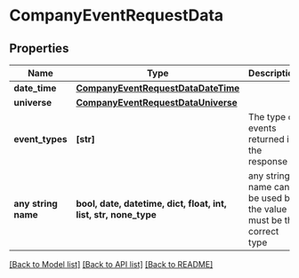 # CompanyEventRequestData


## Properties
Name | Type | Description | Notes
------------ | ------------- | ------------- | -------------
**date_time** | [**CompanyEventRequestDataDateTime**](CompanyEventRequestDataDateTime.md) |  | 
**universe** | [**CompanyEventRequestDataUniverse**](CompanyEventRequestDataUniverse.md) |  | 
**event_types** | **[str]** | The type of events returned in the response | [optional] 
**any string name** | **bool, date, datetime, dict, float, int, list, str, none_type** | any string name can be used but the value must be the correct type | [optional]

[[Back to Model list]](../README.md#documentation-for-models) [[Back to API list]](../README.md#documentation-for-api-endpoints) [[Back to README]](../README.md)


